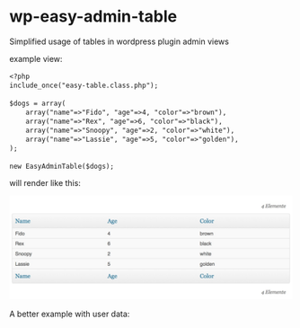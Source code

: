 wp-easy-admin-table
===================

Simplified usage of tables in wordpress plugin admin views

example view:

```
<?php
include_once("easy-table.class.php");

$dogs = array(
	array("name"=>"Fido", "age"=>4, "color"=>"brown"),
	array("name"=>"Rex", "age"=>6, "color"=>"black"),
	array("name"=>"Snoopy", "age"=>2, "color"=>"white"),
	array("name"=>"Lassie", "age"=>5, "color"=>"golden"),
);

new EasyAdminTable($dogs);
```

will render like this:

![dogs.jpg](dogs.jpg)


A better example with user data: